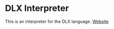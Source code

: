 # DLX Interpreter

This is an interpreter for the DLX language. [Website](https://destroytec.github.io/dlx/)

